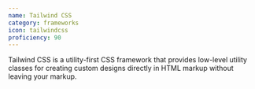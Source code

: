 ```yaml
---
name: Tailwind CSS
category: frameworks
icon: tailwindcss
proficiency: 90
---
```

Tailwind CSS is a utility-first CSS framework that provides low-level utility classes for creating custom designs directly in HTML markup without leaving your markup.